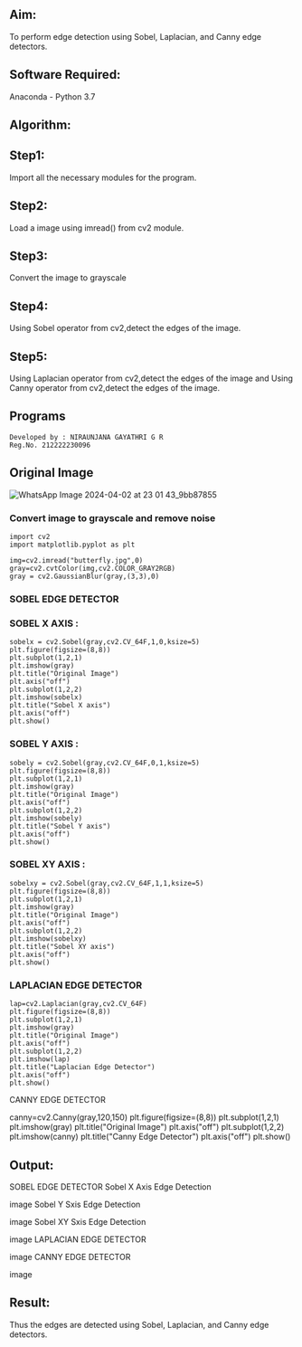 ## Aim:
To perform edge detection using Sobel, Laplacian, and Canny edge detectors.

## Software Required:
Anaconda - Python 3.7

## Algorithm:

## Step1:
Import all the necessary modules for the program.
## Step2:
Load a image using imread() from cv2 module.
## Step3:
Convert the image to grayscale
## Step4:
Using Sobel operator from cv2,detect the edges of the image.
## Step5:
Using Laplacian operator from cv2,detect the edges of the image and Using Canny operator from cv2,detect the edges of the image.

## Programs
```
Developed by : NIRAUNJANA GAYATHRI G R
Reg.No. 212222230096
```

## Original Image
![WhatsApp Image 2024-04-02 at 23 01 43_9bb87855](https://github.com/niraunjana/EDGE-DETECTION/assets/119395610/1d7824aa-cf69-4764-9b79-2103ce55400f)


### Convert image to grayscale and remove noise
```
import cv2
import matplotlib.pyplot as plt

img=cv2.imread("butterfly.jpg",0)
gray=cv2.cvtColor(img,cv2.COLOR_GRAY2RGB)
gray = cv2.GaussianBlur(gray,(3,3),0)
```

### SOBEL EDGE DETECTOR

### SOBEL X AXIS :
```
sobelx = cv2.Sobel(gray,cv2.CV_64F,1,0,ksize=5)
plt.figure(figsize=(8,8))
plt.subplot(1,2,1)
plt.imshow(gray)
plt.title("Original Image")
plt.axis("off")
plt.subplot(1,2,2)
plt.imshow(sobelx)
plt.title("Sobel X axis")
plt.axis("off")
plt.show()
```

### SOBEL Y AXIS :
```
sobely = cv2.Sobel(gray,cv2.CV_64F,0,1,ksize=5)
plt.figure(figsize=(8,8))
plt.subplot(1,2,1)
plt.imshow(gray)
plt.title("Original Image")
plt.axis("off")
plt.subplot(1,2,2)
plt.imshow(sobely)
plt.title("Sobel Y axis")
plt.axis("off")
plt.show()
```

### SOBEL XY AXIS :
```
sobelxy = cv2.Sobel(gray,cv2.CV_64F,1,1,ksize=5)
plt.figure(figsize=(8,8))
plt.subplot(1,2,1)
plt.imshow(gray)
plt.title("Original Image")
plt.axis("off")
plt.subplot(1,2,2)
plt.imshow(sobelxy)
plt.title("Sobel XY axis")
plt.axis("off")
plt.show()
```
### LAPLACIAN EDGE DETECTOR
```
lap=cv2.Laplacian(gray,cv2.CV_64F)
plt.figure(figsize=(8,8))
plt.subplot(1,2,1)
plt.imshow(gray)
plt.title("Original Image")
plt.axis("off")
plt.subplot(1,2,2)
plt.imshow(lap)
plt.title("Laplacian Edge Detector")
plt.axis("off")
plt.show()
```
CANNY EDGE DETECTOR

canny=cv2.Canny(gray,120,150)
plt.figure(figsize=(8,8))
plt.subplot(1,2,1)
plt.imshow(gray)
plt.title("Original Image")
plt.axis("off")
plt.subplot(1,2,2)
plt.imshow(canny)
plt.title("Canny Edge Detector")
plt.axis("off")
plt.show()

## Output:
SOBEL EDGE DETECTOR
Sobel X Axis Edge Detection

image
Sobel Y Sxis Edge Detection

image
Sobel XY Sxis Edge Detection

image
LAPLACIAN EDGE DETECTOR

image
CANNY EDGE DETECTOR

image
## Result:
Thus the edges are detected using Sobel, Laplacian, and Canny edge detectors.
